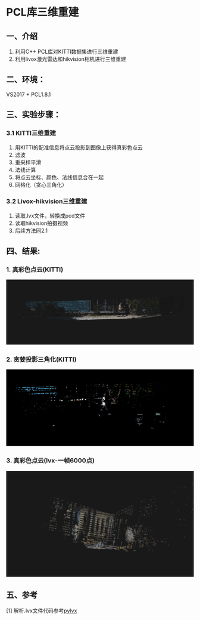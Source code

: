# PCL库三维重建
## 一、介绍
1. 利用C++ PCL库对KITTI数据集进行三维重建
2. 利用livox激光雷达和hikvision相机进行三维重建

## 二、环境：
VS2017 + PCL1.8.1

## 三、实验步骤：
### 3.1 KITTI三维重建
1. 用KITTI的配准信息将点云投影到图像上获得真彩色点云
2. 滤波  
3. 重采样平滑 
4. 法线计算 
5. 将点云坐标、颜色、法线信息合在一起 
6. 网格化（贪心三角化）

### 3.2 Livox-hikvision三维重建
1. 读取.lvx文件，转换成pcd文件
2. 读取hikvision拍摄视频
3. 后续方法同2.1

## 四、结果:
### 1. 真彩色点云(KITTI)

![image](./result/rgb_pc.png)

### 2. 贪婪投影三角化(KITTI)

![image](./result/greedy_tri.png)

### 3. 真彩色点云(lvx-一帧6000点)

![image](./result/lvx_rgb_pc.jpg)



## 五、参考
[1] 解析.lvx文件代码参考[pylvx](https://github.com/Jaesirky/pylvx)
